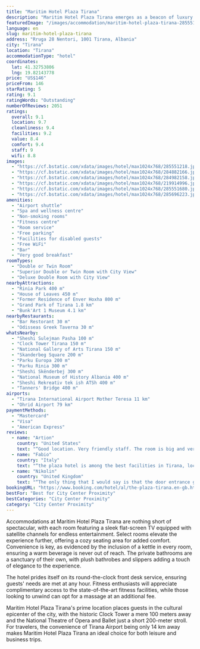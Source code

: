 ```yaml
---
title: "Maritim Hotel Plaza Tirana"
description: "Maritim Hotel Plaza Tirana emerges as a beacon of luxury and relaxation in the heart of Tirana, merely a stone's throw away from the iconic Skenderberg Square."
featuredImage: "/images/accommodation/maritim-hotel-plaza-tirana-285551218.jpg"
language: en
slug: maritim-hotel-plaza-tirana
address: "Rruga 28 Nentori, 1001 Tirana, Albania"
city: "Tirana"
location: "Tirana"
accommodationType: "hotel"
coordinates:
  lat: 41.32753806
  lng: 19.82143778
price: "US$146"
priceFrom: 146
starRating: 5
rating: 9.1
ratingWords: "Outstanding"
numberOfReviews: 2051
ratings:
  overall: 9.1
  location: 9.7
  cleanliness: 9.4
  facilities: 9.2
  value: 8.4
  comfort: 9.4
  staff: 9
  wifi: 8.8
images:
  - "https://cf.bstatic.com/xdata/images/hotel/max1024x768/285551218.jpg?k=fc6202a20df2f3a404e618aaca867db78a30067652eec90d164634c24c93ce5e&o=&hp=1"
  - "https://cf.bstatic.com/xdata/images/hotel/max1024x768/284882166.jpg?k=1f585854f908ad28751007946ee5f1f588acb13b83e273ff02b9ab72d47a5c73&o=&hp=1"
  - "https://cf.bstatic.com/xdata/images/hotel/max1024x768/284982158.jpg?k=79d00f1f5ea1a9f85f158bd5c593c992b20d0f019b76a8e931fc843a6a6e1bfd&o=&hp=1"
  - "https://cf.bstatic.com/xdata/images/hotel/max1024x768/219914996.jpg?k=02f494c01a44d2f2c8aaf50ad871121af396eed4fca041d19dae34913c414392&o=&hp=1"
  - "https://cf.bstatic.com/xdata/images/hotel/max1024x768/285551680.jpg?k=61e80cfc3c45b2ab75da1e6748e2a669e4554eaf38362ae6992ae756afc1b081&o=&hp=1"
  - "https://cf.bstatic.com/xdata/images/hotel/max1024x768/285696223.jpg?k=288f77b1330f77919fc6062257f029d7238f2c6ce8d533e132131ca4d9e4dccc&o=&hp=1"
amenities:
  - "Airport shuttle"
  - "Spa and wellness centre"
  - "Non-smoking rooms"
  - "Fitness centre"
  - "Room service"
  - "Free parking"
  - "Facilities for disabled guests"
  - "Free WiFi"
  - "Bar"
  - "Very good breakfast"
roomTypes:
  - "Double or Twin Room"
  - "Superior Double or Twin Room with City View"
  - "Deluxe Double Room with City View"
nearbyAttractions:
  - "Rinia Park 400 m"
  - "House of Leaves 450 m"
  - "Former Residence of Enver Hoxha 800 m"
  - "Grand Park of Tirana 1.8 km"
  - "Bunk'Art 1 Museum 4.1 km"
nearbyRestaurants:
  - "Bar Restorant 30 m"
  - "Odisseas Greek Taverna 30 m"
whatsNearby:
  - "Sheshi Sulejman Pasha 100 m"
  - "Clock Tower Tirana 150 m"
  - "National Gallery of Arts Tirana 150 m"
  - "Skanderbeg Square 200 m"
  - "Parku Europa 200 m"
  - "Parku Rinia 300 m"
  - "Sheshi Skënderbej 300 m"
  - "National Museum of History Albania 400 m"
  - "Sheshi Rekreativ tek ish ATSh 400 m"
  - "Tanners' Bridge 400 m"
airports:
  - "Tirana International Airport Mother Teresa 11 km"
  - "Ohrid Airport 79 km"
paymentMethods:
  - "Mastercard"
  - "Visa"
  - "American Express"
reviews:
  - name: "Artion"
    country: "United States"
    text: "“Good location. Very friendly staff. The room is big and very clean. There are many facilities to help you during your stay at the hotel. Beautiful view of the city from the upper floors.”"
  - name: "Fabio"
    country: "Italy"
    text: "“the plaza hotel is among the best facilities in Tirana, located in the center of the city, it offers any type of service and fully met my expectations. The staff is very friendly and willing to listen to various requests I highly recommend this...”"
  - name: "Nikolin"
    country: "United Kingdom"
    text: "“The only thing that I would say is that the door entrance glass was broken.”"
bookingURL: "https://www.booking.com/hotel/al/the-plaza-tirana.en-gb.html?aid=8035640"
bestFor: "Best for City Center Proximity"
bestCategories: "City Center Proximity"
category: "City Center Proximity"
---
```


Accommodations at Maritim Hotel Plaza Tirana are nothing short of spectacular, with each room featuring a sleek flat-screen TV equipped with satellite channels for endless entertainment. Select rooms elevate the experience further, offering a cozy seating area for added comfort. Convenience is key, as evidenced by the inclusion of a kettle in every room, ensuring a warm beverage is never out of reach. The private bathrooms are a sanctuary of their own, with plush bathrobes and slippers adding a touch of elegance to the experience.

The hotel prides itself on its round-the-clock front desk service, ensuring guests' needs are met at any hour. Fitness enthusiasts will appreciate complimentary access to the state-of-the-art fitness facilities, while those looking to unwind can opt for a massage at an additional fee.

Maritim Hotel Plaza Tirana's prime location places guests in the cultural epicenter of the city, with the historic Clock Tower a mere 100 meters away and the National Theatre of Opera and Ballet just a short 200-meter stroll. For travelers, the convenience of Tirana Airport being only 14 km away makes Maritim Hotel Plaza Tirana an ideal choice for both leisure and business trips.